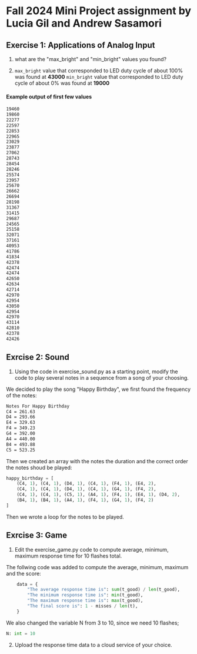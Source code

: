 # Fall 2024 Mini Project assignment by Lucia Gil and Andrew Sasamori

## Exercise 1: Applications of Analog Input

1. what are the "max_bright" and "min_bright" values you found?

1. `max_bright` value that corresponded to LED duty cycle of about 100% was found at **43000**
   `min_bright` value that corresponded to LED duty cycle of about 0% was found at **19000**

#### Example output of first few values

```txt
19460
19860
22277
22597
22853
22965
23029
23877
27062
28743
28454
28246
25574
23957
25670
26662
26694
28198
31367
31415
29687
24565
25158
32071
37161
40953
41786
41834
42378
42474
42474
42650
42634
42714
42970
42954
43050
42954
42970
43114
42810
42378
42426
```

## Exrcise 2: Sound

1. Using the code in exercise_sound.py as a starting point, modify the code to play several notes in a sequence from a song of your choosing.

We decided to play the song "Happy Birthday", we first found the frequency of the notes:

```txt
Notes For Happy Birthday
C4 = 261.63
D4 = 293.66
E4 = 329.63
F4 = 349.23
G4 = 392.00
A4 = 440.00
B4 = 493.88
C5 = 523.25
```

Then we created an array with the notes the duration and the correct order the notes shoud be played:

```python
happy_birthday = [
    (C4, 1), (C4, 1), (D4, 1), (C4, 1), (F4, 1), (E4, 2),
    (C4, 1), (C4, 1), (D4, 1), (C4, 1), (G4, 1), (F4, 2),
    (C4, 1), (C4, 1), (C5, 1), (A4, 1), (F4, 1), (E4, 1), (D4, 2),
    (B4, 1), (B4, 1), (A4, 1), (F4, 1), (G4, 1), (F4, 2)
]
```

Then we wrote a loop for the notes to be played.

## Exrcise 3: Game

1. Edit the exercise_game.py code to compute average, minimum, maximum response time for 10 flashes total.

The follwing code was added to compute the average, minimum, maximum and the score:

``` python 
    data = {
        "The average response time is": sum(t_good) / len(t_good),
        "The minimum response time is": min(t_good),
        "The maximum response time is": max(t_good),
        "The final score is": 1 - misses / len(t),
    }
```
We also changed the variable N from 3 to 10, since we need 10 flashes;


```python
N: int = 10  
```

2. Upload the response time data to a cloud service of your choice.
